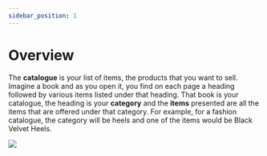 ```yaml
---
sidebar_position: 1
---
```


# Overview

The **catalogue** is your list of items, the products that you want to sell. Imagine a book and as you open it, you find on each page a heading followed by various items listed under that heading. That book is your catalogue, the heading is your **category** and the **items** presented are all the items that are offered under that category. For example, for a fashion catalogue, the category will be heels and one of the items would be Black Velvet Heels.

![](https://fastorimage.s3.ap-south-1.amazonaws.com/tutorial/catalogue.gif)
